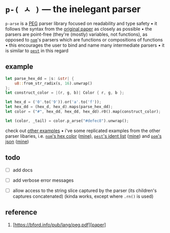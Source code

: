 # `p-( ㅅ )` — the inelegant parser

`p-arse` is a [PEG](https://en.wikipedia.org/wiki/Parsing_expression_grammar) parser library focused on readability and type safety • it follows the syntax from the [original paper][paper] as closely as possible • the parsers are point-free (they're (mostly) variables, not functions), as opposed to [`nom`][nom]'s parsers which are functions or compositions of functions • this encourages the user to bind and name many intermediate parsers • it is similar to [`pest`][pest] in this regard


## example

```rust
let parse_hex_dd = |s: &str| {
    u8::from_str_radix(s, 16).unwrap()
};
let construct_color = |(r, g, b)| Color { r, g, b };

let hex_d = ('0'.to('9')).or('a'.to('f'));
let hex_dd = (hex_d, hex_d).maps(parse_hex_dd);
let color = ("#", hex_dd, hex_dd, hex_dd).r0().map(construct_color);

let (color, _tail) = color.p_arse("#defec8").unwrap();
```

check out [other examples](examples/) • i've some replicated examples from the other parser libaries, i.e. [`nom`'s hex color](https://github.com/Geal/nom#example) ([mine](examples/hex_color.rs)), [`pest`'s ident list](https://github.com/pest-parser/pest#example) ([mine](examples/ident.rs)) and [`pom`'s json](https://github.com/j-f-liu/pom#example-json-parser) ([mine](examples/json.rs))


## todo

- [ ] add docs
- [ ] add verbose error messages
- [ ] allow access to the string slice captured by the parser (its children's captures concatenated) (kinda works, except where `.rn()` is used)


## reference

1. [https://bford.info/pub/lang/peg.pdf][paper]

[nom]: https://github.com/Geal/nom 
[pest]: https://github.com/pest-parser/pest
[paper]: https://bford.info/pub/lang/peg.pdf
